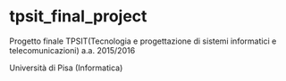 # tpsit_final_project

Progetto finale TPSIT(Tecnologia e progettazione di sistemi informatici e telecomunicazioni) a.a. 2015/2016

Università di Pisa (Informatica)